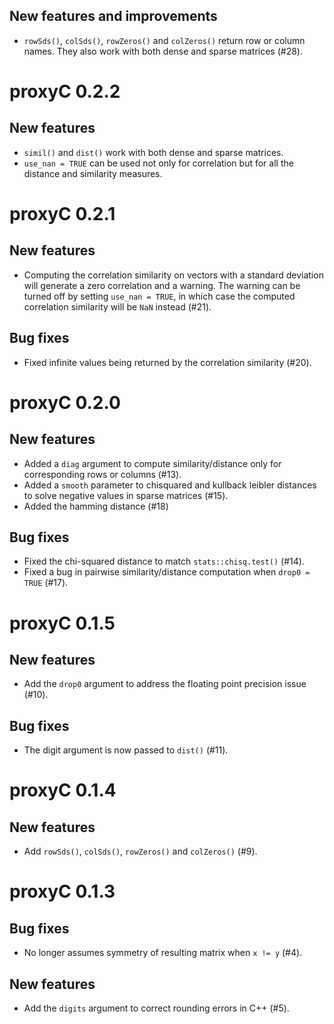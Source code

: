 ## New features and improvements
- `rowSds()`, `colSds()`, `rowZeros()` and `colZeros()` return row or column names. They also work with both dense and sparse matrices (#28).

# proxyC 0.2.2

## New features
- `simil()` and `dist()` work with both dense and sparse matrices.
- `use_nan = TRUE` can be used not only for correlation but for all the distance 
  and similarity measures.

# proxyC 0.2.1

## New features
- Computing the correlation similarity on vectors with a standard deviation will 
  generate a zero correlation and a warning. The warning can be turned off by 
  setting `use_nan = TRUE`, in which case the computed correlation similarity 
  will be `NaN` instead (#21).

## Bug fixes
- Fixed infinite values being returned by the correlation similarity (#20).

# proxyC 0.2.0

## New features
- Added a `diag` argument to compute similarity/distance only for corresponding 
  rows or columns (#13).
- Added a `smooth` parameter to chisquared and kullback leibler distances to 
  solve negative values in sparse matrices (#15).
- Added the hamming distance (#18)

## Bug fixes
- Fixed the chi-squared distance to match `stats::chisq.test()` (#14).
- Fixed a bug in pairwise similarity/distance computation when `drop0 = TRUE` 
  (#17).

# proxyC 0.1.5

## New features
- Add the `drop0` argument to address the floating point precision issue (#10).

## Bug fixes
- The digit argument is now passed to `dist()` (#11).

# proxyC 0.1.4

## New features
- Add `rowSds()`, `colSds()`, `rowZeros()` and `colZeros()` (#9).

# proxyC 0.1.3

## Bug fixes
- No longer assumes symmetry of resulting matrix when `x != y` (#4).

## New features
- Add the `digits` argument to correct rounding errors in C++ (#5).
